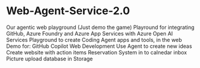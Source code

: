 # Web-Agent-Service-2.0
Our agentic web playground (Just demo the game)
Playround for integrating GitHub, Azure Foundry and Azure App Services with Azure Open AI Services
Playground to create Coding Agent apps and tools, in the web
Demo for:
  GitHub Copilot
  Web Development
  Use Agent to create new ideas
  Create website with action items
  Reservation System in to calnedar inbox
  Picture upload database in Storage 
